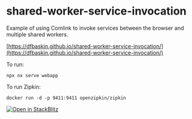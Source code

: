 # shared-worker-service-invocation

Example of using Comlink to invoke services between the browser and multiple shared workers.

[https://dfbaskin.github.io/shared-worker-service-invocation/](https://dfbaskin.github.io/shared-worker-service-invocation/)

To run:

```
npx nx serve webapp
```

To run Zipkin:

```
docker run -d -p 9411:9411 openzipkin/zipkin
```

[![Open in StackBlitz](https://developer.stackblitz.com/img/open_in_stackblitz.svg)](https://stackblitz.com/fork/github/dfbaskin/shared-worker-service-invocation)
